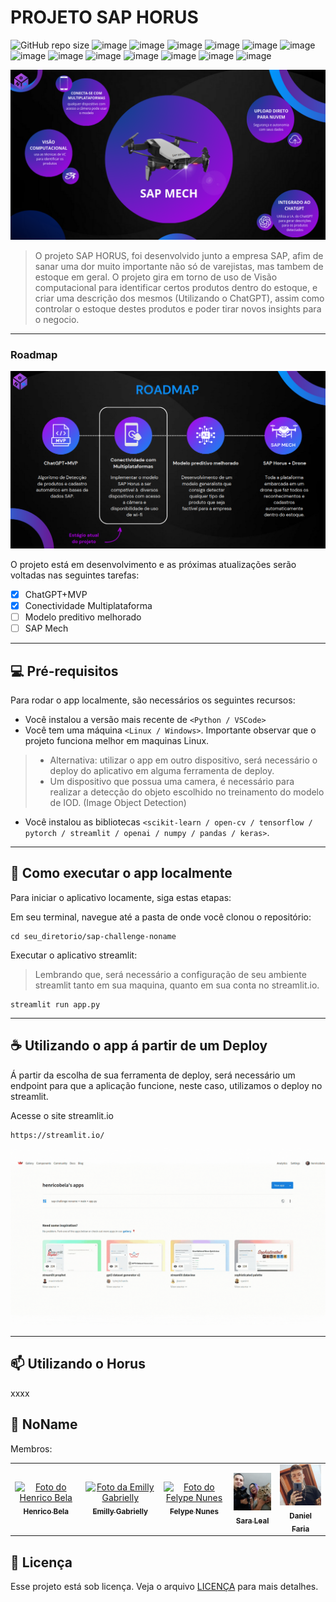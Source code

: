 # PROJETO SAP HORUS

![GitHub repo size](https://img.shields.io/github/repo-size/iuricode/README-template?style=for-the-badge)
![image](https://img.shields.io/badge/Python-3776AB?style=for-the-badge&logo=python&logoColor=white)
![image](https://img.shields.io/badge/CSS3-1572B6?style=for-the-badge&logo=css3&logoColor=white)
![image](https://img.shields.io/badge/chatGPT-74aa9c?style=for-the-badge&logo=openai&logoColor=white)
![image](https://img.shields.io/badge/SAP-0FAAFF?style=for-the-badge&logo=sap&logoColor=white)
![image](https://img.shields.io/badge/MongoDB-%234ea94b.svg?style=for-the-badge&logo=mongodb&logoColor=white)
![image](https://img.shields.io/badge/opencv-%23white.svg?style=for-the-badge&logo=opencv&logoColor=white)
![image](https://img.shields.io/badge/Keras-%23D00000.svg?style=for-the-badge&logo=Keras&logoColor=white)
![image](https://img.shields.io/badge/numpy-%23013243.svg?style=for-the-badge&logo=numpy&logoColor=white)
![image](https://img.shields.io/badge/pandas-%23150458.svg?style=for-the-badge&logo=pandas&logoColor=white)
![image](https://img.shields.io/badge/scikit--learn-%23F7931E.svg?style=for-the-badge&logo=scikit-learn&logoColor=white)
![image](https://img.shields.io/badge/TensorFlow-%23FF6F00.svg?style=for-the-badge&logo=TensorFlow&logoColor=white)
![image](https://img.shields.io/badge/Microsoft_Excel-217346?style=for-the-badge&logo=microsoft-excel&logoColor=white)
![image](https://img.shields.io/badge/Streamlit-FF4B4B?style=for-the-badge&logo=Streamlit&logoColor=white)

<img src="imgs/imagem.png" alt="SAP Horus">

> O projeto SAP HORUS, foi desenvolvido junto a empresa SAP, afim de sanar uma dor muito importante não só de varejistas, mas tambem de estoque em geral. O projeto gira em torno de uso de Visão computacional para identificar certos produtos dentro do estoque, e criar uma descrição dos mesmos (Utilizando o ChatGPT), assim como controlar o estoque destes produtos e poder tirar novos insights para o negocio. 

---

### Roadmap

<img src="imgs/roadmap.png" alt="roadmap">

O projeto está em desenvolvimento e as próximas atualizações serão voltadas nas seguintes tarefas:

- [x] ChatGPT+MVP
- [x] Conectividade Multiplataforma
- [ ] Modelo preditivo melhorado
- [ ] SAP Mech

---

## 💻 Pré-requisitos

Para rodar o app localmente, são necessários os seguintes recursos:

* Você instalou a versão mais recente de `<Python / VSCode>`
* Você tem uma máquina `<Linux / Windows>`. Importante observar que o projeto funciona melhor em maquinas Linux.
> * Alternativa: utilizar o app em outro dispositivo, será necessário o deploy do aplicativo em alguma ferramenta de deploy.
> * Um dispositivo que possua uma camera, é necessário para realizar a detecção do objeto escolhido no treinamento do modelo de IOD. (Image Object Detection)
* Você instalou as bibliotecas `<scikit-learn / open-cv / tensorflow / pytorch / streamlit / openai / numpy / pandas / keras>`.

---

## 🚀 Como executar o app localmente

Para iniciar o aplicativo locamente, siga estas etapas:

Em seu terminal, navegue até a pasta de onde você clonou o repositório:
```
cd seu_diretorio/sap-challenge-noname
```

Executar o aplicativo streamlit:
> Lembrando que, será necessário a configuração de seu ambiente streamlit tanto em sua maquina, quanto em sua conta no streamlit.io.
```
streamlit run app.py
```

---

## ☕ Utilizando o app á partir de um Deploy

Á partir da escolha de sua ferramenta de deploy, será necessário um endpoint para que a aplicação funcione, neste caso, utilizamos o deploy no streamlit.

Acesse o site streamlit.io
```
https://streamlit.io/
```

<img src="imgs/login_deploy.gif" alt="deploy">

---

## 📫 Utilizando o Horus

xxxx



## 🤝 NoName

Membros:

<table>
  <tr>
    <td align="center">
      <a href="#">
        <img src="https://avatars.githubusercontent.com/u/69468384?s=400&u=345cc4cd7eb2af9d149ebdbdfd4b05bb115c17e2&v=4" width="100px;" alt="Foto do Henrico Bela"/><br>
        <sub>
          <b>Henrico Bela</b>
        </sub>
      </a>
    </td>
    <td align="center">
      <a href="#">
        <img src="https://avatars.githubusercontent.com/u/104632698?v=4" width="100px;" alt="Foto da Emilly Gabrielly"/><br>
        <sub>
          <b>Emilly Gabrielly</b>
        </sub>
      </a>
    </td>
    <td align="center">
      <a href="#">
        <img src="https://avatars.githubusercontent.com/u/101263522?v=4" width="100px;" alt="Foto do Felype Nunes"/><br>
        <sub>
          <b>Felype Nunes</b>
        </sub>
      </a>
    </td>
    <td align="center">
      <a href="#">
        <img src="imgs/sara.jpg" width="100px;" alt="Foto da Sara Leal"/><br>
        <sub>
          <b>Sara Leal</b>
        </sub>
      </a>
    </td>
    <td align="center">
      <a href="#">
        <img src="imgs/dani.jpg" width="100px;" alt="Foto do Daniel Faria"/><br>
        <sub>
          <b>Daniel Faria</b>
        </sub>
      </a>
    </td>
  </tr>
</table>

## 📝 Licença

Esse projeto está sob licença. Veja o arquivo [LICENÇA](LICENSE.md) para mais detalhes.
